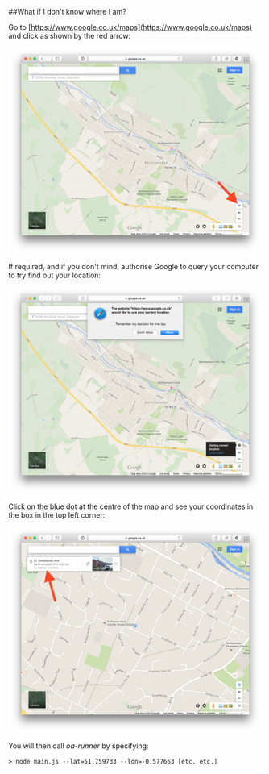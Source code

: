 ##What if I don't know where I am?

Go to [https://www.google.co.uk/maps](https://www.google.co.uk/maps) and click as shown by the red arrow:

![](images/where-am-i-1.png)

If required, and if you don't mind, authorise Google to query your computer to try find out your location:

![](images/where-am-i-2.png)

Click on the blue dot at the centre of the map and see your coordinates in the box in the top left corner:

![](images/where-am-i-3.png)

You will then call *oa-runner* by specifying:

```
> node main.js --lat=51.759733 --lon=-0.577663 [etc. etc.]
```